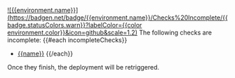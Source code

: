 [![{{environment.name}}](https://badgen.net/badge/{{environment.name}}/Checks%20Incomplete/{{badge.statusColors.warn}}?labelColor={{color environment.color}}&icon=github&scale=1.2)]({{prdeployPortalUrl}}/{{owner}}/{{repo}}?environment={{environment.name}} 'Open the queue')
The following checks are incomplete:
{{#each incompleteChecks}}

- [{{name}}]({{html_url}})
{{/each}}

Once they finish, the deployment will be retriggered.
